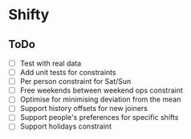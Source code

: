 # Shifty

## ToDo
- [ ] Test with real data
- [ ] Add unit tests for constraints
- [ ] Per person constraint for Sat/Sun
- [ ] Free weekends between weekend ops constraint
- [ ] Optimise for minimising deviation from the mean
- [ ] Support history offsets for new joiners
- [ ] Support people's preferences for specific shifts
- [ ] Support holidays constraint